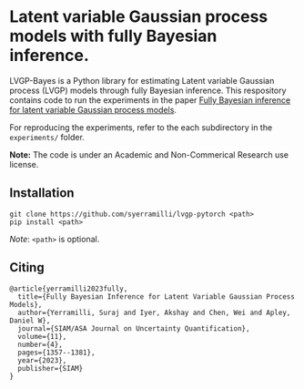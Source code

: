 # Latent variable Gaussian process models with fully Bayesian inference.

LVGP-Bayes is a Python library for estimating Latent variable Gaussian process (LVGP) models through fully Bayesian inference. This respository contains code to run the experiments in the paper [Fully Bayesian inference for latent variable Gaussian process models](https://doi.org/10.1137/22M1525600). 

For reproducing the experiments, refer to the each subdirectory in the `experiments/` folder.

**Note:** The code is under an Academic and Non-Commerical Research use license.

## Installation

```
git clone https://github.com/syerramilli/lvgp-pytorch <path>
pip install <path>
```

*Note*: `<path>` is optional.

## Citing

```
@article{yerramilli2023fully,
  title={Fully Bayesian Inference for Latent Variable Gaussian Process Models},
  author={Yerramilli, Suraj and Iyer, Akshay and Chen, Wei and Apley, Daniel W},
  journal={SIAM/ASA Journal on Uncertainty Quantification},
  volume={11},
  number={4},
  pages={1357--1381},
  year={2023},
  publisher={SIAM}
}
```

